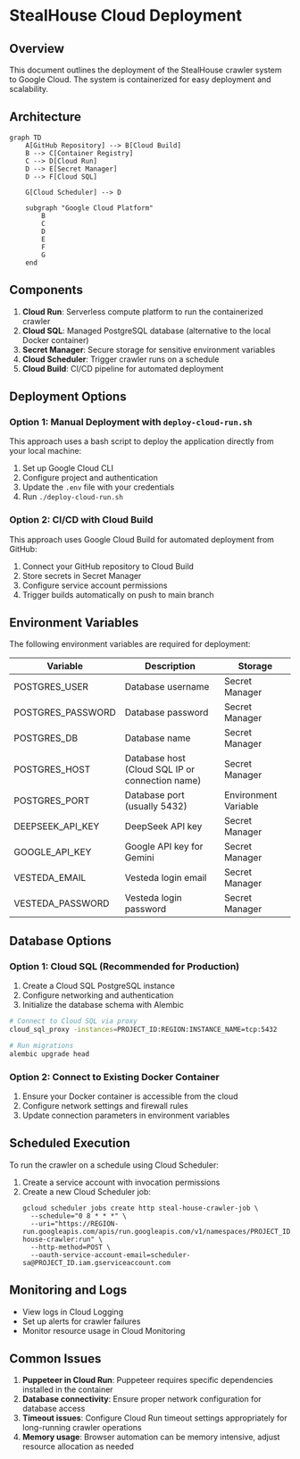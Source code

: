 # StealHouse Cloud Deployment

## Overview

This document outlines the deployment of the StealHouse crawler system to Google Cloud. The system is containerized for easy deployment and scalability.

## Architecture

```mermaid
graph TD
    A[GitHub Repository] --> B[Cloud Build]
    B --> C[Container Registry]
    C --> D[Cloud Run]
    D --> E[Secret Manager]
    D --> F[Cloud SQL]
    
    G[Cloud Scheduler] --> D
    
    subgraph "Google Cloud Platform"
        B
        C
        D
        E
        F
        G
    end
```

## Components

1. **Cloud Run**: Serverless compute platform to run the containerized crawler
2. **Cloud SQL**: Managed PostgreSQL database (alternative to the local Docker container)
3. **Secret Manager**: Secure storage for sensitive environment variables
4. **Cloud Scheduler**: Trigger crawler runs on a schedule
5. **Cloud Build**: CI/CD pipeline for automated deployment

## Deployment Options

### Option 1: Manual Deployment with `deploy-cloud-run.sh`

This approach uses a bash script to deploy the application directly from your local machine:

1. Set up Google Cloud CLI
2. Configure project and authentication
3. Update the `.env` file with your credentials
4. Run `./deploy-cloud-run.sh`

### Option 2: CI/CD with Cloud Build

This approach uses Google Cloud Build for automated deployment from GitHub:

1. Connect your GitHub repository to Cloud Build
2. Store secrets in Secret Manager
3. Configure service account permissions
4. Trigger builds automatically on push to main branch

## Environment Variables

The following environment variables are required for deployment:

| Variable | Description | Storage |
|----------|-------------|---------|
| POSTGRES_USER | Database username | Secret Manager |
| POSTGRES_PASSWORD | Database password | Secret Manager |
| POSTGRES_DB | Database name | Secret Manager |
| POSTGRES_HOST | Database host (Cloud SQL IP or connection name) | Secret Manager |
| POSTGRES_PORT | Database port (usually 5432) | Environment Variable |
| DEEPSEEK_API_KEY | DeepSeek API key | Secret Manager |
| GOOGLE_API_KEY | Google API key for Gemini | Secret Manager |
| VESTEDA_EMAIL | Vesteda login email | Secret Manager |
| VESTEDA_PASSWORD | Vesteda login password | Secret Manager |

## Database Options

### Option 1: Cloud SQL (Recommended for Production)

1. Create a Cloud SQL PostgreSQL instance
2. Configure networking and authentication
3. Initialize the database schema with Alembic

```bash
# Connect to Cloud SQL via proxy
cloud_sql_proxy -instances=PROJECT_ID:REGION:INSTANCE_NAME=tcp:5432

# Run migrations
alembic upgrade head
```

### Option 2: Connect to Existing Docker Container

1. Ensure your Docker container is accessible from the cloud
2. Configure network settings and firewall rules
3. Update connection parameters in environment variables

## Scheduled Execution

To run the crawler on a schedule using Cloud Scheduler:

1. Create a service account with invocation permissions
2. Create a new Cloud Scheduler job:
   ```
   gcloud scheduler jobs create http steal-house-crawler-job \
     --schedule="0 8 * * *" \
     --uri="https://REGION-run.googleapis.com/apis/run.googleapis.com/v1/namespaces/PROJECT_ID/jobs/steal-house-crawler:run" \
     --http-method=POST \
     --oauth-service-account-email=scheduler-sa@PROJECT_ID.iam.gserviceaccount.com
   ```

## Monitoring and Logs

- View logs in Cloud Logging
- Set up alerts for crawler failures
- Monitor resource usage in Cloud Monitoring

## Common Issues

1. **Puppeteer in Cloud Run**: Puppeteer requires specific dependencies installed in the container
2. **Database connectivity**: Ensure proper network configuration for database access
3. **Timeout issues**: Configure Cloud Run timeout settings appropriately for long-running crawler operations
4. **Memory usage**: Browser automation can be memory intensive, adjust resource allocation as needed 